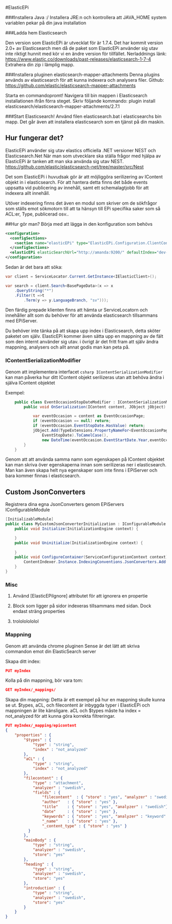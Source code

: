 #ElasticEPi

###Installera Java :/
Installera JRE:n och kontrollera att JAVA_HOME system variablen pekar på din java installation

###Ladda hem Elasticsearch

Den version som ElasticEPi är utvecklat för är 1.7.4.
Det har kommit version 2.0+ av Elasticsearch men då de paket som ElasticEPi använder sig utav inte riktigt hunnit med kör vi en ändre version för tillfället.
Nerladdnings länk: https://www.elastic.co/downloads/past-releases/elasticsearch-1-7-4
Extrahera din zip i lämplig mapp.

###Installera pluginen elasticsearch-mapper-attachments
Denna plugins används av elasticsearch för att kunna indexera och analysera filer.
Github: https://github.com/elastic/elasticsearch-mapper-attachments

Starta en commandopromt!
Navigera till bin mappen i Elasticsearch installationen ifrån förra steget.
Skriv följande kommando: plugin install elasticsearch/elasticsearch-mapper-attachments/2.7.1

###Start Elasticsearch!
Använd filen elasticsearch.bat i elasticsearchs bin mapp.
Det går även att installera elasticsearch som en tjänst på din maskin.

## Hur fungerar det?
ElasticEPi använder sig utav elastics officiella .NET versioner NEST och Elasticsearch.Net
När man som utvecklare ska ställa frågor med hjälpa av ElasticEPi är tanken att man ska använda sig utav NEST.
https://github.com/elastic/elasticsearch-net/tree/master/src/Nest

Det som ElasticEPi i huvudsak gör är att möjliggöra serilizering av IContent objekt in i elasticsearch.
För att hantera detta finns det både events uppsatta vid publicering av innehåll, samt ett schemalagtjobb för att indexera allt innehåll.

Utöver indexering finns det även en modul som skriver om de sökfrågor som ställs emot sökmotorn till att ta hänsyn till EPi specifika saker som så ACL:er, Type, publicerad osv..

##Hur gör man?
Börja med att lägga in den konfiguration som behövs
```xml
<configuration>
  <configSections>
    <section name="elasticEPi" type="ElasticEPi.Configuration.ClientConfigurationSection, ElasticEPi" />
  </configSections>
  <elasticEPi elasticSearchUrl="http://amanda:9200/" defaultIndex="dev-MySearchIndex" />
</configuration>
```

Sedan är det bara att söka:

```csharp
var client = ServiceLocator.Current.GetInstance<IElasticClient>();

var search = client.Search<BasePageData>(x => x
	.QueryString("*")
	.Filter(t =>t
		.Term(y => y.LanguageBranch, "sv")));
```

Den färdig prepade klienten finns att hämta ur ServiceLocatorn och innehåller allt som du behöver för att använda elasticsearch tillsammans med EPiServer.

Du behöver inte tänka på att skapa upp index i Elasticsearch, detta sköter paketet om själv. ElasticEPi kommer även sätta upp en mappning av de fält som den internt använder sig utav. i övrigt är det fritt fram att själv ändra mappning, analysers och allt annat godis man kan peta på.


### IContentSerializationModifier

Genom att implementera interfacet ```csharp IContentSerializationModifier ``` kan man påverka hur ditt IContent objekt serilizeras utan att behöva ändra i själva IContent objektet

Exempel:
```csharp
    public class EventOccasionStopDateModifier : IContentSerializationModifier {
        public void OnSerialization(IContent content, JObject jObject) {

            var eventOccasion = content as EventOccasionPage;
            if (eventOccasion == null) return;
            if (eventOccasion.EventStopDate.HasValue) return;
            jObject.Add(TypeExtensions.PropertyNameFor<EventOccasionPage>(x => x.
                EventStopDate).ToCamelCase(), 
                new DateTime(eventOccasion.EventStartDate.Year,eventOccasion.EventStartDate.Month,eventOccasion.EventStartDate.Day).AddDays(1));
        }
    }
``` 

Genom att att använda samma namn som egenskapen på IContent objektet kan man skriva över egenskaperna innan som serilizeras ner i elasticsearch.
Man kan även skapa helt nya egenskaper som inte finns i EPiServer och bara kommer finnas i elasticsearch.

## Custom JsonConverters

Registrera dina egna JsonConverters genom EPiServers IConfigurableModule
```csharp
[InitializableModule]
public class MyCustomJsonConverterInitialization : IConfigurableModule {
    public void Initialize(InitializationEngine context) {

    }
    public void Uninitialize(InitializationEngine context) {
        
    }
    public void ConfigureContainer(ServiceConfigurationContext context) {
        ContentIndexer.Instance.IndexingConventions.JsonConverters.Add(new MyCustomJsonConverter());
    }
}
``` 

### Misc

1. Använd [ElasticEPiIgnore] attributet för att ignorera en propertie

2. Block som ligger på sidor indexeras tillsammans med sidan. Dock endast sträng properties

3. trolololololol



### Mappning

Genom att använda chrome pluginen Sense är det lätt att skriva commandon emot din ElasticSearch server

Skapa ditt index:
```json
PUT myIndex
```

Kolla på din mappning, bör vara tom:
```json
GET myIndex/_mappings/
```

Skapa din mappning:
Detta är ett exempel på hur en mappning skulle kunna se ut.
$types, aCL, och filecontent är inbyggda typer i ElasticEPi och mappningen är lite känsligare. aCL och $types måste ha index = not_analyzed för att kunna göra korrekta filtreringar.
```json
PUT myIndex/_mapping/epicontent
{
    "properties" : {
		"$types" : {
			"type" : "string",
			"index" : "not_analyzed"
		},
		"aCL" : {
			"type" : "string",
			"index" : "not_analyzed"
		},
		"filecontent" : {
			"type" : "attachment",
            "analyzer" : "swedish",
            "fields" : {
                "filecontent"  : { "store" : "yes", "analyzer" : "swedish"},
                "author"   : { "store" : "yes" },
                "title"    : { "store" : "yes", "analyzer" : "swedish"},
                "date"     : { "store" : "yes" },
                "keywords" : { "store" : "yes", "analyzer" : "keyword" },
                "_name"    : { "store" : "yes" },
                "_content_type" : { "store" : "yes" }
          }
		},
		"mainBody" : {
			"type" : "string",
			"analyzer" : "swedish",
            "store": "yes"
		},
    	"heading" : {
			"type" : "string",
			"analyzer" : "swedish",
            "store": "yes"
		},
        "introduction" : {
			"type" : "string",
			"analyzer" : "swedish",
            "store": "yes"
		}
	}
}
```
